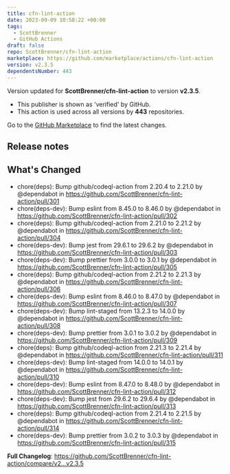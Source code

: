 ```yaml
---
title: cfn-lint-action
date: 2023-09-09 10:58:22 +00:00
tags:
  - ScottBrenner
  - GitHub Actions
draft: false
repo: ScottBrenner/cfn-lint-action
marketplace: https://github.com/marketplace/actions/cfn-lint-action
version: v2.3.5
dependentsNumber: 443
---
```



Version updated for **ScottBrenner/cfn-lint-action** to version **v2.3.5**.
- This publisher is shown as 'verified' by GitHub.
- This action is used across all versions by **443** repositories.

Go to the [GitHub Marketplace](https://github.com/marketplace/actions/cfn-lint-action) to find the latest changes.

## Release notes

## What's Changed
* chore(deps): Bump github/codeql-action from 2.20.4 to 2.21.0 by @dependabot in https://github.com/ScottBrenner/cfn-lint-action/pull/301
* chore(deps-dev): Bump eslint from 8.45.0 to 8.46.0 by @dependabot in https://github.com/ScottBrenner/cfn-lint-action/pull/302
* chore(deps): Bump github/codeql-action from 2.21.0 to 2.21.2 by @dependabot in https://github.com/ScottBrenner/cfn-lint-action/pull/304
* chore(deps-dev): Bump jest from 29.6.1 to 29.6.2 by @dependabot in https://github.com/ScottBrenner/cfn-lint-action/pull/303
* chore(deps-dev): Bump prettier from 3.0.0 to 3.0.1 by @dependabot in https://github.com/ScottBrenner/cfn-lint-action/pull/305
* chore(deps): Bump github/codeql-action from 2.21.2 to 2.21.3 by @dependabot in https://github.com/ScottBrenner/cfn-lint-action/pull/306
* chore(deps-dev): Bump eslint from 8.46.0 to 8.47.0 by @dependabot in https://github.com/ScottBrenner/cfn-lint-action/pull/307
* chore(deps-dev): Bump lint-staged from 13.2.3 to 14.0.0 by @dependabot in https://github.com/ScottBrenner/cfn-lint-action/pull/308
* chore(deps-dev): Bump prettier from 3.0.1 to 3.0.2 by @dependabot in https://github.com/ScottBrenner/cfn-lint-action/pull/309
* chore(deps): Bump github/codeql-action from 2.21.3 to 2.21.4 by @dependabot in https://github.com/ScottBrenner/cfn-lint-action/pull/311
* chore(deps-dev): Bump lint-staged from 14.0.0 to 14.0.1 by @dependabot in https://github.com/ScottBrenner/cfn-lint-action/pull/310
* chore(deps-dev): Bump eslint from 8.47.0 to 8.48.0 by @dependabot in https://github.com/ScottBrenner/cfn-lint-action/pull/312
* chore(deps-dev): Bump jest from 29.6.2 to 29.6.4 by @dependabot in https://github.com/ScottBrenner/cfn-lint-action/pull/313
* chore(deps): Bump github/codeql-action from 2.21.4 to 2.21.5 by @dependabot in https://github.com/ScottBrenner/cfn-lint-action/pull/314
* chore(deps-dev): Bump prettier from 3.0.2 to 3.0.3 by @dependabot in https://github.com/ScottBrenner/cfn-lint-action/pull/315


**Full Changelog**: https://github.com/ScottBrenner/cfn-lint-action/compare/v2...v2.3.5
